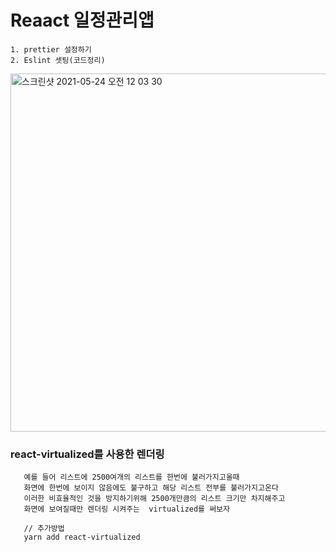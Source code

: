 # Reaact 일정관리앱

    1. prettier 설정하기
    2. Eslint 셋팅(코드정리)
    
    
<img width="573" alt="스크린샷 2021-05-24 오전 12 03 30" src="https://user-images.githubusercontent.com/38008152/119265908-88cdd480-bc23-11eb-8d3f-ae6c7eea027b.png">
    


### react-virtualized를 사용한 렌더링 
~~~
   예를 들어 리스트에 2500여개의 리스트를 한번에 불러가지고올때
   화면에 한번에 보이지 않음에도 불구하고 해당 리스트 전부를 불러가지고온다
   이러한 비효율적인 것을 방지하기위해 2500개만큼의 리스트 크기만 차지해주고 
   화면에 보여질때만 렌더링 시켜주는  virtualized를 써보자
   
   // 추가방법
   yarn add react-virtualized
~~~